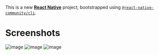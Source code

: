 This is a new [**React Native**](https://reactnative.dev) project, bootstrapped using [`@react-native-community/cli`](https://github.com/react-native-community/cli).

# Screenshots

![image](https://github.com/maitzeth/rn-contact-app-1/assets/8760358/500adeee-62ca-4981-a44e-85a401ea04d8)
![image](https://github.com/maitzeth/rn-contact-app-1/assets/8760358/26cd9bca-de09-4b61-b14f-4b0407bee570)
![image](https://github.com/maitzeth/rn-contact-app-1/assets/8760358/9d4c4ba0-730f-4846-af94-bd3922dc7740)


